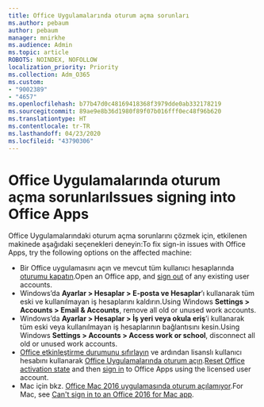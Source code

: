 ```yaml
---
title: Office Uygulamalarında oturum açma sorunları
ms.author: pebaum
author: pebaum
manager: mnirkhe
ms.audience: Admin
ms.topic: article
ROBOTS: NOINDEX, NOFOLLOW
localization_priority: Priority
ms.collection: Adm_O365
ms.custom:
- "9002389"
- "4657"
ms.openlocfilehash: b77b47d0c48169418368f3979dde0ab332178219
ms.sourcegitcommit: 89ae9e8b36d1980f89f07b016fff0ec48f96b620
ms.translationtype: HT
ms.contentlocale: tr-TR
ms.lasthandoff: 04/23/2020
ms.locfileid: "43790306"
---
```

# <a name="issues-signing-into-office-apps"></a><span data-ttu-id="b5c68-102">Office Uygulamalarında oturum açma sorunları</span><span class="sxs-lookup"><span data-stu-id="b5c68-102">Issues signing into Office Apps</span></span>

<span data-ttu-id="b5c68-103">Office Uygulamalarındaki oturum açma sorunlarını çözmek için, etkilenen makinede aşağıdaki seçenekleri deneyin:</span><span class="sxs-lookup"><span data-stu-id="b5c68-103">To fix sign-in issues with Office Apps, try the following options on the affected machine:</span></span>

- <span data-ttu-id="b5c68-104">Bir Office uygulamasını açın ve mevcut tüm kullanıcı hesaplarında [oturumu kapatın](https://go.microsoft.com/fwlink/?linkid=2114082).</span><span class="sxs-lookup"><span data-stu-id="b5c68-104">Open an Office app, and [sign out](https://go.microsoft.com/fwlink/?linkid=2114082) of any existing user accounts.</span></span>
- <span data-ttu-id="b5c68-105">Windows’da **Ayarlar > Hesaplar > E-posta ve Hesaplar**’ı kullanarak tüm eski ve kullanılmayan iş hesaplarını kaldırın.</span><span class="sxs-lookup"><span data-stu-id="b5c68-105">Using Windows **Settings > Accounts > Email & Accounts**, remove all old or unused work accounts.</span></span>
- <span data-ttu-id="b5c68-106">Windows’da **Ayarlar > Hesaplar > İş yeri veya okula eriş**’i kullanarak tüm eski veya kullanılmayan iş hesaplarının bağlantısını kesin.</span><span class="sxs-lookup"><span data-stu-id="b5c68-106">Using Windows **Settings > Accounts > Access work or school**, disconnect all old or unused work accounts.</span></span>
- <span data-ttu-id="b5c68-107">[Office etkinleştirme durumunu sıfırlayın](https://docs.microsoft.com/office365/troubleshoot/activation/reset-office-365-proplus-activation-state) ve ardından lisanslı kullanıcı hesabını kullanarak [Office Uygulamalarında oturum açın](https://support.office.com/article/sign-in-to-office-b9582171-fd1f-4284-9846-bdd72bb28426).</span><span class="sxs-lookup"><span data-stu-id="b5c68-107">[Reset Office activation state](https://docs.microsoft.com/office365/troubleshoot/activation/reset-office-365-proplus-activation-state) and then [sign in](https://support.office.com/article/sign-in-to-office-b9582171-fd1f-4284-9846-bdd72bb28426) to Office Apps using the licensed user account.</span></span>
- <span data-ttu-id="b5c68-108">Mac için bkz. [Office Mac 2016 uygulamasında oturum açılamıyor](https://docs.microsoft.com/office365/troubleshoot/authentication/sign-in-to-office-2016-for-mac-fail).</span><span class="sxs-lookup"><span data-stu-id="b5c68-108">For Mac, see [Can't sign in to an Office 2016 for Mac app](https://docs.microsoft.com/office365/troubleshoot/authentication/sign-in-to-office-2016-for-mac-fail).</span></span>
